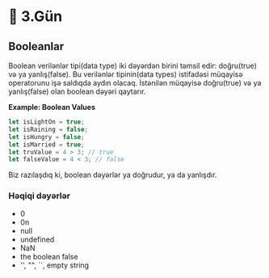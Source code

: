 # 📔 3.Gün

## Booleanlar

Boolean verilənlər tipi(data type) iki dəyərdən birini təmsil edir: doğru(true) və ya yanlış(false). Bu verilənlər tipinin(data types) istifadəsi müqayisə operatorunu işə saldıqda aydın olacaq. İstənilən müqayisə doğru(true) və ya yanlış(false) olan boolean dəyəri qaytarır.

**Example: Boolean Values**

```js
let isLightOn = true;
let isRaining = false;
let isHungry = false;
let isMarried = true;
let truValue = 4 > 3; // true
let falseValue = 4 < 3; // false
```

Biz razılaşdıq ki, boolean dəyərlər ya doğrudur, ya da yanlışdır.

### Həqiqi dəyərlər

- 0
- 0n
- null
- undefined
- NaN
- the boolean false
- '', "", ``, empty string

